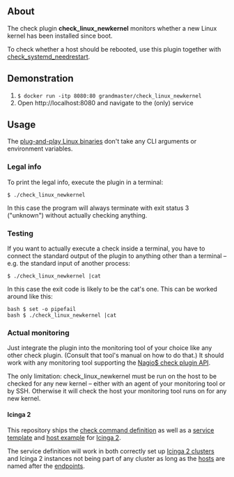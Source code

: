 ## About

The check plugin **check\_linux\_newkernel** monitors
whether a new Linux kernel has been installed since boot.

To check whether a host should be rebooted, use this plugin
together with [check_systemd_needrestart].

## Demonstration

1. `$ docker run -itp 8080:80 grandmaster/check_linux_newkernel`
2. Open http://localhost:8080 and navigate to the (only) service

## Usage

The [plug-and-play Linux binaries]
don't take any CLI arguments or environment variables.

### Legal info

To print the legal info, execute the plugin in a terminal:

```
$ ./check_linux_newkernel
```

In this case the program will always terminate with exit status 3 ("unknown")
without actually checking anything.

### Testing

If you want to actually execute a check inside a terminal,
you have to connect the standard output of the plugin to anything
other than a terminal – e.g. the standard input of another process:

```
$ ./check_linux_newkernel |cat
```

In this case the exit code is likely to be the cat's one.
This can be worked around like this:

```
bash $ set -o pipefail
bash $ ./check_linux_newkernel |cat
```

### Actual monitoring

Just integrate the plugin into the monitoring tool of your choice
like any other check plugin. (Consult that tool's manual on how to do that.)
It should work with any monitoring tool
supporting the [Nagio$ check plugin API].

The only limitation: check\_linux\_newkernel must be run on the host
to be checked for any new kernel –
either with an agent of your monitoring tool or by SSH.
Otherwise it will check the host
your monitoring tool runs on for any new kernel.

#### Icinga 2

This repository ships the [check command definition]
as well as a [service template] and [host example] for [Icinga 2].

The service definition will work in both correctly set up [Icinga 2 clusters]
and Icinga 2 instances not being part of any cluster
as long as the [hosts] are named after the [endpoints].

[check_systemd_needrestart]: https://github.com/Al2Klimov/check_systemd_needrestart
[plug-and-play Linux binaries]: https://github.com/Al2Klimov/check_linux_newkernel/releases
[Nagio$ check plugin API]: https://nagios-plugins.org/doc/guidelines.html#AEN78
[check command definition]: ./icinga2/check_linux_newkernel.conf
[service template]: ./icinga2/check_linux_newkernel-service.conf
[host example]: ./icinga2/check_linux_newkernel-host.conf
[Icinga 2]: https://www.icinga.com/docs/icinga2/latest/doc/01-about/
[Icinga 2 clusters]: https://www.icinga.com/docs/icinga2/latest/doc/06-distributed-monitoring/
[hosts]: https://www.icinga.com/docs/icinga2/latest/doc/09-object-types/#host
[endpoints]: https://www.icinga.com/docs/icinga2/latest/doc/09-object-types/#endpoint
